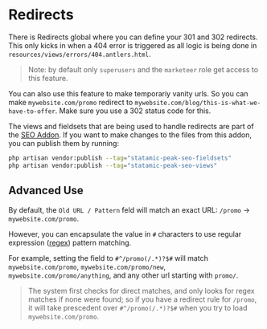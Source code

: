 # Redirects

There is Redirects global where you can define your 301 and 302 redirects. This only kicks in when a 404 error is triggered as all logic is being done in `resources/views/errors/404.antlers.html`.

> Note: by default only `superusers` and the `marketeer` role get access to this feature.

You can also use this feature to make temporariy vanity urls. So you can make `mywebsite.com/promo` redirect to `mywebsite.com/blog/this-is-what-we-have-to-offer`. Make sure you use a 302 status code for this.

The views and fieldsets that are being used to handle redirects are part of the [SEO Addon](/getting-started/addons.html#seo). If you want to make changes to the files from this addon, you can publish them by running:

```bash
php artisan vendor:publish --tag="statamic-peak-seo-fieldsets"
php artisan vendor:publish --tag="statamic-peak-seo-views"
```

## Advanced Use

By default, the `Old URL / Pattern` feld will match an exact URL: `/promo` -> `mywebsite.com/promo`.

However, you can encapsulate the value in `#` characters to use regular expression ([regex](https://www.php.net/manual/en/function.preg-match.php "PHP documentation for the preg_match function used for regex matching.")) pattern matching.

For example, setting the field to `#^/promo(/.*)?$#` will match `mywebsite.com/promo`, `mywebsite.com/promo/new`, `mywebsite.com/promo/anything`, and any other url starting with `promo/`.

> The system first checks for direct matches, and only looks for regex matches if none were found; so if you have a redirect rule for `/promo`, it will take prescedent over `#^/promo(/.*)?$#` when you try to load `mywebsite.com/promo`.
